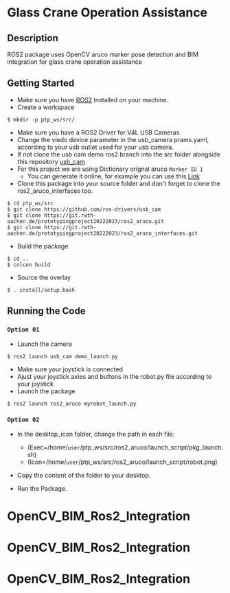 # **Glass Crane Operation Assistance**

## **Description**

ROS2 package uses OpenCV aruco marker pose detection and BIM integration for glass crane operation assistance

## **Getting Started**

* Make sure you have [ROS2](https://docs.ros.org/en/humble/Installation.html) Installed on your machine.
* Create a workspace

```
$ mkdir -p ptp_ws/src/
```
* Make sure you have a ROS2 Driver for V4L USB Cameras.
* Change the viedo device parameter in the usb_camera prams.yaml, according to your usb outlet used for your usb camera.
* If not clone the usb cam demo ros2 branch into the src folder alongside this repository [usb_cam](http://wiki.ros.org/usb_cam)
* For this project we are using Dictionary orignal aruco `Marker ID 1`
    * You can generate it online, for example you can use this [Link](https://chev.me/arucogen/)
* Clone this package into your source folder and don't forget to clone the ros2_aruco_interfaces too.

```
$ cd ptp_ws/src
$ git clone https://github.com/ros-drivers/usb_cam
$ git clone https://git.rwth-aachen.de/prototypingproject20222023/ros2_aruco.git
$ git clone https://git.rwth-aachen.de/prototypingproject20222023/ros2_aruco_interfaces.git

```
* Build the package

```
$ cd .. 
$ colcon build 
```
* Source the overlay

```
$ . install/setup.bash
```
## **Running the Code**
### ` Option 01 ` 

* Launch the camera

```
$ ros2 launch usb_cam demo_launch.py
```
* Make sure your joystick is connected
* Ajust your joystick axies and buttons in the robot.py file according to your joystick
* Launch the package

``` 
$ ros2 launch ros2_aruco myrobot_launch.py
```
### ` Option 02 `

* In the desktop_icon folder, change the path in each file:

    * (Exec=/home/`user`/ptp_ws/src/ros2_aruco/launch_script/pkg_launch.sh)
    * (Icon=/home/`user`/ptp_ws/src/ros2_aruco/launch_script/robot.png)

* Copy the content of the folder to your desktop.

* Run the Package.
# OpenCV_BIM_Ros2_Integration
# OpenCV_BIM_Ros2_Integration
# OpenCV_BIM_Ros2_Integration

